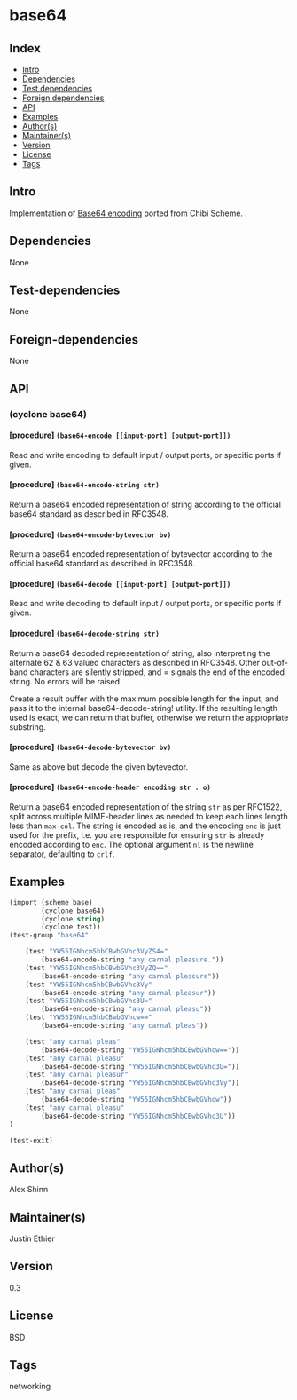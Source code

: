 # base64

## Index 
- [Intro](#Intro)
- [Dependencies](#Dependencies)
- [Test dependencies](#Test-dependencies)
- [Foreign dependencies](#Foreign-dependencies)
- [API](#API)
- [Examples](#Examples)
- [Author(s)](#Author(s))
- [Maintainer(s)](#Maintainer(s))
- [Version](#Version) 
- [License](#License) 
- [Tags](#Tags) 

## Intro 
Implementation of [Base64 encoding](https://en.wikipedia.org/wiki/Base64) ported from Chibi Scheme.

## Dependencies 
None

## Test-dependencies 
None

## Foreign-dependencies 
None

## API 

### (cyclone base64)

#### [procedure] `(base64-encode [[input-port] [output-port]])`

Read and write encoding to default input / output ports, or specific ports if given.

#### [procedure] `(base64-encode-string str)`

Return a base64 encoded representation of string according to the official base64 standard as described in RFC3548.

#### [procedure] `(base64-encode-bytevector bv)`
Return a base64 encoded representation of bytevector according to the official base64 standard as described in RFC3548.

#### [procedure] `(base64-decode [[input-port] [output-port]])`

Read and write decoding to default input / output ports, or specific ports if given.

#### [procedure] `(base64-decode-string str)`
Return a base64 decoded representation of string, also interpreting the alternate 62 & 63 valued characters as described in RFC3548.  Other out-of-band characters are silently stripped, and = signals the end of the encoded string.  No errors will be raised.

Create a result buffer with the maximum possible length for the input, and pass it to the internal base64-decode-string! utility.  If the resulting length used is exact, we can return that buffer,
otherwise we return the appropriate substring.

#### [procedure] `(base64-decode-bytevector bv)`
Same as above but decode the given bytevector.

#### [procedure] `(base64-encode-header encoding str . o)`

Return a base64 encoded representation of the string `str` as per RFC1522, split across multiple MIME-header lines as needed to keep each lines length less than `max-col`.  The string is encoded as is, and the encoding `enc` is just used for the prefix, i.e. you are responsible for ensuring `str` is already encoded according to `enc`.  The optional argument `nl` is the newline separator, defaulting to `crlf`.

## Examples
```scheme
(import (scheme base) 
        (cyclone base64) 
        (cyclone string) 
        (cyclone test))
(test-group "base64"

    (test "YW55IGNhcm5hbCBwbGVhc3VyZS4="
        (base64-encode-string "any carnal pleasure."))
    (test "YW55IGNhcm5hbCBwbGVhc3VyZQ=="
        (base64-encode-string "any carnal pleasure"))
    (test "YW55IGNhcm5hbCBwbGVhc3Vy"
        (base64-encode-string "any carnal pleasur"))
    (test "YW55IGNhcm5hbCBwbGVhc3U="
        (base64-encode-string "any carnal pleasu"))
    (test "YW55IGNhcm5hbCBwbGVhcw=="
        (base64-encode-string "any carnal pleas"))

    (test "any carnal pleas"
        (base64-decode-string "YW55IGNhcm5hbCBwbGVhcw=="))
    (test "any carnal pleasu"
        (base64-decode-string "YW55IGNhcm5hbCBwbGVhc3U="))
    (test "any carnal pleasur"
        (base64-decode-string "YW55IGNhcm5hbCBwbGVhc3Vy"))
    (test "any carnal pleas"
        (base64-decode-string "YW55IGNhcm5hbCBwbGVhcw"))
    (test "any carnal pleasu"
        (base64-decode-string "YW55IGNhcm5hbCBwbGVhc3U"))
)

(test-exit)
```

## Author(s)
Alex Shinn

## Maintainer(s) 
Justin Ethier

## Version 
0.3

## License 
BSD

## Tags 
networking

